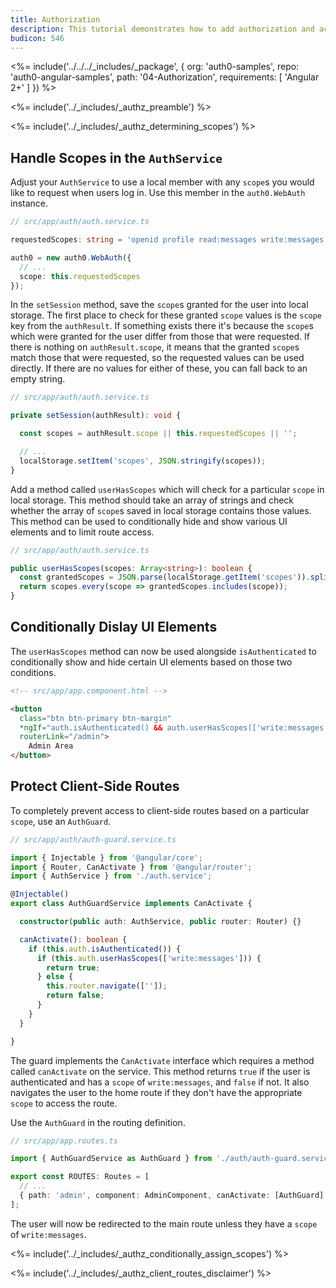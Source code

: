 ```yaml
---
title: Authorization
description: This tutorial demonstrates how to add authorization and access control to your application
budicon: 546
---
```


<%= include('../../../_includes/_package', {
  org: 'auth0-samples',
  repo: 'auth0-angular-samples',
  path: '04-Authorization',
  requirements: [
    'Angular 2+'
  ]
}) %>

<%= include('../_includes/_authz_preamble') %>

<%= include('../_includes/_authz_determining_scopes') %>

## Handle Scopes in the `AuthService`

Adjust your `AuthService` to use a local member with any `scope`s you would like to request when users log in. Use this member in the `auth0.WebAuth` instance.

```ts
// src/app/auth/auth.service.ts

requestedScopes: string = 'openid profile read:messages write:messages';

auth0 = new auth0.WebAuth({
  // ...
  scope: this.requestedScopes
});
``` 

In the `setSession` method, save the `scope`s granted for the user into local storage. The first place to check for these granted `scope` values is the `scope` key from the `authResult`. If something exists there it's because the `scope`s which were granted for the user differ from those that were requested. If there is nothing on `authResult.scope`, it means that the granted `scope`s match those that were requested, so the requested values can be used directly. If there are no values for either of these, you can fall back to an empty string.

```ts
// src/app/auth/auth.service.ts

private setSession(authResult): void {

  const scopes = authResult.scope || this.requestedScopes || '';

  // ...
  localStorage.setItem('scopes', JSON.stringify(scopes));
}
```

Add a method called `userHasScopes` which will check for a particular `scope` in local storage. This method should take an array of strings and check whether the array of `scope`s saved in local storage contains those values. This method can be used to conditionally hide and show various UI elements and to limit route access.

```ts
// src/app/auth/auth.service.ts

public userHasScopes(scopes: Array<string>): boolean {
  const grantedScopes = JSON.parse(localStorage.getItem('scopes')).split(' ');
  return scopes.every(scope => grantedScopes.includes(scope));
}
```

## Conditionally Dislay UI Elements

The `userHasScopes` method can now be used alongside `isAuthenticated` to conditionally show and hide certain UI elements based on those two conditions.

```html
<!-- src/app/app.component.html -->

<button
  class="btn btn-primary btn-margin"
  *ngIf="auth.isAuthenticated() && auth.userHasScopes(['write:messages'])"
  routerLink="/admin">
    Admin Area
</button>
```

## Protect Client-Side Routes

To completely prevent access to client-side routes based on a particular `scope`, use an `AuthGuard`.

```ts
// src/app/auth/auth-guard.service.ts

import { Injectable } from '@angular/core';
import { Router, CanActivate } from '@angular/router';
import { AuthService } from './auth.service';

@Injectable()
export class AuthGuardService implements CanActivate {

  constructor(public auth: AuthService, public router: Router) {}

  canActivate(): boolean {
    if (this.auth.isAuthenticated()) {
      if (this.auth.userHasScopes(['write:messages'])) {
        return true;
      } else {
        this.router.navigate(['']);
        return false;
      }
    }
  }

}
```

The guard implements the `CanActivate` interface which requires a method called `canActivate` on the service. This method returns `true` if the user is authenticated and has a `scope` of `write:messages`, and `false` if not. It also navigates the user to the home route if they don't have the appropriate `scope` to access the route.

Use the `AuthGuard` in the routing definition.

```ts
// src/app/app.routes.ts

import { AuthGuardService as AuthGuard } from './auth/auth-guard.service';

export const ROUTES: Routes = [
  // ...
  { path: 'admin', component: AdminComponent, canActivate: [AuthGuard] }
];
```

The user will now be redirected to the main route unless they have a `scope` of `write:messages`.

<%= include('../_includes/_authz_conditionally_assign_scopes') %>

<%= include('../_includes/_authz_client_routes_disclaimer') %>